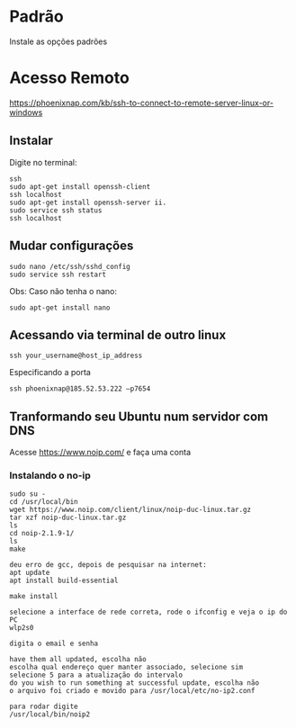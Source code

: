 # Padrão
Instale as opções padrões<br>

# Acesso Remoto
https://phoenixnap.com/kb/ssh-to-connect-to-remote-server-linux-or-windows<br>
## Instalar
Digite no terminal:<br>
```
ssh
sudo apt-get install openssh-client
ssh localhost
sudo apt-get install openssh-server ii.
sudo service ssh status
ssh localhost
```
## Mudar configurações
```
sudo nano /etc/ssh/sshd_config
sudo service ssh restart
```
Obs: Caso não tenha o nano:<br>
```
sudo apt-get install nano
```
## Acessando via terminal de outro linux
```
ssh your_username@host_ip_address
```

Especificando a porta<br>
```
ssh phoenixnap@185.52.53.222 –p7654
```

## Tranformando seu Ubuntu num servidor com DNS
Acesse https://www.noip.com/ e faça uma conta<br>

### Instalando o no-ip<br>
```
sudo su - 
cd /usr/local/bin
wget https://www.noip.com/client/linux/noip-duc-linux.tar.gz
tar xzf noip-duc-linux.tar.gz
ls
cd noip-2.1.9-1/
ls
make

deu erro de gcc, depois de pesquisar na internet:
apt update
apt install build-essential

make install

selecione a interface de rede correta, rode o ifconfig e veja o ip do PC
wlp2s0

digita o email e senha

have them all updated, escolha não
escolha qual endereço quer manter associado, selecione sim
selecione 5 para a atualização do intervalo
do you wish to run something at successful update, escolha não
o arquivo foi criado e movido para /usr/local/etc/no-ip2.conf

para rodar digite
/usr/local/bin/noip2
```
